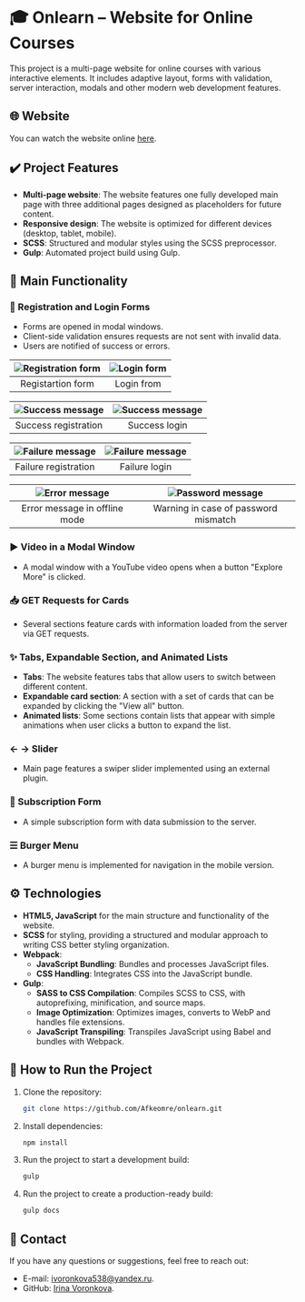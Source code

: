 # 🎓 Onlearn – Website for Online Courses

This project is a multi-page website for online courses with various interactive elements. It includes adaptive layout, forms with validation, server interaction, modals and other modern web development features.

## 🌐 Website
You can watch the website online [here](https://onlearn.vercel.app/).

## ✔️ Project Features
- **Multi-page website**: The website features one fully developed main page with three additional pages designed as placeholders for future content.
- **Responsive design**: The website is optimized for different devices (desktop, tablet, mobile).
- **SCSS**: Structured and modular styles using the SCSS preprocessor.
- **Gulp**: Automated project build using Gulp.

## 📌 Main Functionality
### 🔐 Registration and Login Forms
- Forms are opened in modal windows.
- Client-side validation ensures requests are not sent with invalid data.
- Users are notified of success or errors.

| ![Registration form](https://drive.google.com/uc?export=view&id=1t_TNhjwvTRqd6veqyScl0YtdI7NLq_vb) | ![Login form](https://drive.google.com/uc?export=view&id=1HLsgX8Jl7VsoFwfHVycOEuhzX_rT5uw2) |
|:--:|:--:|
| Registartion form | Login from |

| ![Success message](https://drive.google.com/uc?export=view&id=1Zy5mXbE8JqJviljW4iNarA3uUU3LlB1k) | ![Success message](https://drive.google.com/uc?export=view&id=1fQUplRRUHW_kER2pYdtTTFKxPlgRHnfp) |
|:--:|:--:|
| Success registration | Success login |

| ![Failure message](https://drive.google.com/uc?export=view&id=1zfHlUfDXybZXrvA395L703h_xyW_xvQq) | ![Failure message](https://drive.google.com/uc?export=view&id=1dG7CSPQiQ_SNy-e1DIgXD2MLuIB8EAm2) |
|:--:|:--:|
| Failure registration | Failure login |

| ![Error message](https://drive.google.com/uc?export=view&id=1xNripwdyrhmnLth_ICZn0bDcWWQ9-Ihk) | ![Password message](https://drive.google.com/uc?export=view&id=1Hsz7rXfnJRKbpgvu6yXKH97Xkjmx9D_T) |
|:--:|:--:|
| Error message in offline mode | Warning in case of password mismatch |


### ▶ Video in a Modal Window
- A modal window with a YouTube video opens when a button "Explore More" is clicked.

### 📥 GET Requests for Cards
- Several sections feature cards with information loaded from the server via GET requests.

### ✨ Tabs, Expandable Section, and Animated Lists
 - **Tabs**: The website features tabs that allow users to switch between different content.
 - **Expandable card section**: A section with a set of cards that can be expanded by clicking the "View all" button.
 - **Animated lists**: Some sections contain lists that appear with simple animations when user clicks a button to expand the list.

### ← → Slider
- Main page features a swiper slider implemented using an external plugin.

### 🔔 Subscription Form
- A simple subscription form with data submission to the server.

### ☰ Burger Menu 
- A burger menu is implemented for navigation in the mobile version.

## ⚙️ Technologies
 - **HTML5, JavaScript** for the main structure and functionality of the website.
 - **SCSS** for styling, providing a structured and modular approach to writing CSS better styling organization.
 - **Webpack**:
   - **JavaScript Bundling**: Bundles and processes JavaScript files.
   - **CSS Handling**: Integrates CSS into the JavaScript bundle.
 - **Gulp**:
   - **SASS to CSS Compilation**: Compiles SCSS to CSS, with autoprefixing, minification, and source maps.
   - **Image Optimization**: Optimizes images, converts to WebP and handles file extensions.
   - **JavaScript Transpiling**: Transpiles JavaScript using Babel and bundles with Webpack.
  
## 🚀 How to Run the Project

1. Clone the repository:
   ```bash
   git clone https://github.com/Afkeomre/onlearn.git
   
2. Install dependencies:
   ```bash
   npm install
   
3. Run the project to start a development build:
   ```bash
   gulp

3. Run the project to create a production-ready build:
   ```bash
   gulp docs

## 📧 Contact
If you have any questions or suggestions, feel free to reach out:
- E-mail: ivoronkova538@yandex.ru.
- GitHub: [Irina Voronkova](https://github.com/Afkeomre).
